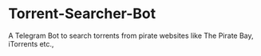 # Torrent-Searcher-Bot
A Telegram Bot to search torrents from pirate websites like The Pirate Bay, iTorrents etc.,
